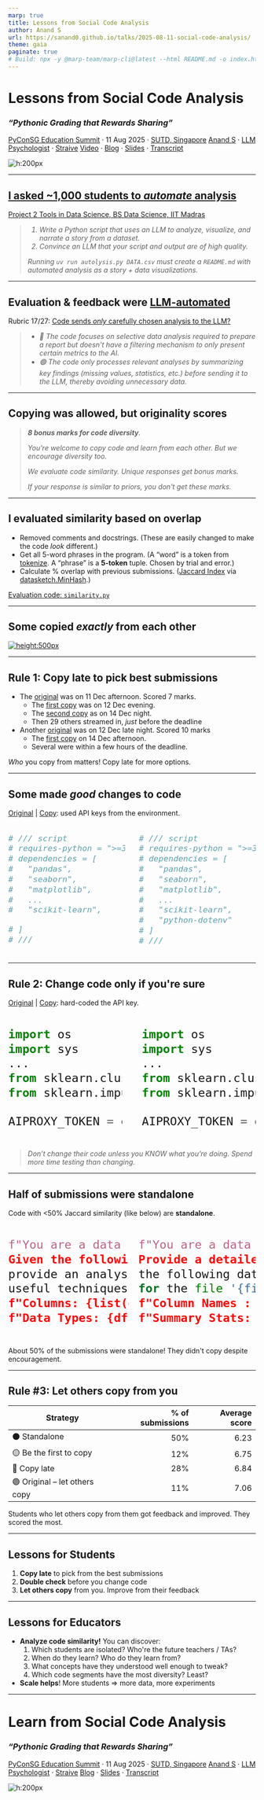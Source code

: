 ```yaml
---
marp: true
title: Lessons from Social Code Analysis
author: Anand S
url: https://sanand0.github.io/talks/2025-08-11-social-code-analysis/
theme: gaia
paginate: true
# Build: npx -y @marp-team/marp-cli@latest --html README.md -o index.html
---
```


<style>
  blockquote, q {
    font-style: italic;
  }

</style>

# Lessons from Social Code Analysis

### <q>Pythonic Grading that Rewards Sharing</q>

[PyConSG Education Summit](https://pycon.sg/edusummit.html) · 11 Aug 2025 · [SUTD, Singapore](https://maps.app.goo.gl/rfqZDgPiPkhr5C7E6)
[Anand S](https://s-anand.net/) · [LLM Psychologist](https://www.linkedin.com/in/sanand0/) · [Straive](https://straive.com/)
[Video](https://youtu.be/2WclnjSljbM) · [Blog](https://www.s-anand.net/blog/category/education/) · [Slides](https://sanand0.github.io/talks/2025-08-11-social-code-analysis/) · [Transcript](https://github.com/sanand0/talks/blob/main/2025-08-11-social-code-analysis/transcript.md)

![h:200px](https://api.qrserver.com/v1/create-qr-code/?size=150x150&data=https://sanand0.github.io/talks/2025-08-11-social-code-analysis/)

---

## [I asked ~1,000 students to _automate_ analysis](https://github.com/sanand0/tools-in-data-science-public/blob/tds-2024-t3/project-2-automated-analysis.md)

[Project 2 Tools in Data Science, BS Data Science, IIT Madras](https://github.com/sanand0/tools-in-data-science-public/blob/tds-2024-t3/project-2-automated-analysis.md)

> 1. Write a Python script that uses an LLM to analyze, visualize, and narrate a story from a dataset.
> 2. Convince an LLM that your script and output are of high quality.
>
> Running `uv run autolysis.py DATA.csv` must create a `README.md` with automated analysis as a story + data visualizations.

---

## Evaluation & feedback were [LLM-automated](https://github.com/sanand0/tools-in-data-science-public/blob/tds-2024-t3/project2/evaluate.py)

Rubric 17/27: [Code sends _only_ carefully chosen analysis to the LLM?](<(https://sanand0.github.io/tds-2024-sep-project-2-results/#?tab=detail&test=code%3A+selective_analyses&sort=marks)>)

> - 🔴 The code focuses on selective data analysis required to prepare a report but doesn't have a filtering mechanism to only present certain metrics to the AI.
> - 🟢 The code only processes relevant analyses by summarizing key findings (missing values, statistics, etc.) before sending it to the LLM, thereby avoiding unnecessary data.

---

## Copying was allowed, but originality scores

> **8 bonus marks for code diversity**.
>
> You're welcome to copy code and learn from each other. But we encourage diversity too.
>
> We evaluate code similarity. Unique responses get bonus marks.
>
> If your response is similar to priors, you don't get these marks.

---

## I evaluated similarity based on overlap

- Removed comments and docstrings. (These are easily changed to make the code _look_ different.)
- Get all 5-word phrases in the program. (A “word” is a token from [tokenize](https://docs.python.org/3/library/tokenize.html). A “phrase” is a **5-token** tuple. Chosen by trial and error.)
- Calculate % overlap with previous submissions. ([Jaccard Index](https://en.wikipedia.org/wiki/Jaccard_index) via [datasketch.MinHash](https://ekzhu.com/datasketch/minhash.html).)

[Evaluation code: `similarity.py`](https://github.com/sanand0/tools-in-data-science-public/blob/tds-2024-t3/project2/similarity.py)

---

## Some copied _exactly_ from each other

[![height:500px](similarity-100.webp)](https://sanand0.github.io/tds-2024-sep-project-2-results/similar.html#?similarity=1)

---

## Rule 1: Copy late to pick best submissions

- The [original](https://raw.githubusercontent.com/AlakhyaIITM/TDS_proj2/main/autolysis.py) was on 11 Dec afternoon. Scored 7 marks.
  - The [first copy](https://raw.githubusercontent.com/22f3001192/PROJECT-2-TDS/refs/heads/main/autolysis.py) was on 12 Dec evening.
  - The [second copy](https://raw.githubusercontent.com/Sreekar-1804/TDS-Project-2/main/autolysis.py) as on 14 Dec night.
  - Then 29 others streamed in, _just_ before the deadline
- Another [original](https://raw.githubusercontent.com/0rajnishk/tds_project_2/main/autolysis.py) was on 12 Dec late night. Scored 10 marks
  - The [first copy](https://raw.githubusercontent.com/indalbind/Automated_Analysis/refs/heads/main/autolysis.py) on 14 Dec afternoon.
  - Several were within a few hours of the deadline.

_Who_ you copy from matters! Copy late for more options.

---

## Some made _good_ changes to code

[Original](https://raw.githubusercontent.com/0rajnishk/tds_project_2/main/autolysis.py) | [Copy](https://raw.githubusercontent.com/22f3000612/22f3000612-TDS2/refs/heads/main/autolysis.py): used API keys from the environment.

<div style="display: flex; zoom: 1.4; gap: 20px">

```python
# /// script
# requires-python = ">=3.11"
# dependencies = [
#   "pandas",
#   "seaborn",
#   "matplotlib",
#   ...
#   "scikit-learn",

# ]
# ///
```

```python
# /// script
# requires-python = ">=3.12"
# dependencies = [
#   "pandas",
#   "seaborn",
#   "matplotlib",
#   ...
#   "scikit-learn",
#   "python-dotenv"
# ]
# ///
```

</div>

---

## Rule 2: Change code only if you're sure

[Original](https://raw.githubusercontent.com/Nimbus29/TDS-Project_2/refs/heads/main/autolysis.py) | [Copy](https://raw.githubusercontent.com/nightcoder358/TDS-Project-2/refs/heads/main/autolysis.py): hard-coded the API key.

<div style="display: flex; zoom: 2; gap: 20px">

```python
import os
import sys
...
from sklearn.cluster import KMeans
from sklearn.impute import SimpleImputer

AIPROXY_TOKEN = os.getenv('AIPROXY_TOKEN')
```

```python
import os
import sys
...
from sklearn.cluster import KMeans
from sklearn.impute import SimpleImputer

AIPROXY_TOKEN = os.getenv('eyJhbGciOi...')
```

</div>

> Don’t change their code unless you KNOW what you’re doing.
> Spend more time testing than changing.

---

## Half of submissions were standalone

Code with <50% Jaccard similarity (like below) are **standalone**.

<div style="display: flex; zoom: 2; gap: 10px">

```python
f"You are a data analyst.
Given the following dataset information,
provide an analysis plan and suggest
useful techniques:\n\n"
f"Columns: {list(df.columns)}\n"
f"Data Types: {df.dtypes.to_dict()}\n"
```

```python
f"You are a data analyst.
Provide a detailed narrative based on
the following data analysis results
for the file '{file_path.name}':\n\n"
f"Column Names : {list(df.keys())}\n\n"
f"Summary Stats: {analysis['summary']}"
```

</div>

About 50% of the submissions were standalone!
They didn't copy despite encouragement.

---

## Rule #3: Let others copy from you

| Strategy                      | % of submissions | Average score |
| ----------------------------- | ---------------: | ------------: |
| ⚫ Standalone                 |              50% |          6.23 |
| 🟡 Be the first to copy       |              12% |          6.75 |
| 🔴 Copy late                  |              28% |          6.84 |
| 🟢 Original – let others copy |              11% |          7.06 |

Students who let others copy from them got feedback and improved.
They scored the most.

---

## Lessons for Students

1. **Copy late** to pick from the best submissions
2. **Double check** before you change code
3. **Let others copy** from you. Improve from their feedback

---

## Lessons for Educators

- **Analyze code similarity!** You can discover:
  1. Which students are isolated? Who're the future teachers / TAs?
  2. When do they learn? Who do they learn from?
  3. What concepts have they understood well enough to tweak?
  4. Which code segments have the most diversity? Least?
- **Scale helps**! More students ⇒ more data, more experiments

---

# Learn from Social Code Analysis

### <q>Pythonic Grading that Rewards Sharing</q>

[PyConSG Education Summit](https://pycon.sg/edusummit.html) · 11 Aug 2025 · [SUTD, Singapore](https://maps.app.goo.gl/rfqZDgPiPkhr5C7E6)
[Anand S](https://s-anand.net/) · [LLM Psychologist](https://www.linkedin.com/in/sanand0/) · [Straive](https://straive.com/)
[Blog](https://www.s-anand.net/blog/category/education/) · [Slides](https://sanand0.github.io/talks/2025-08-11-social-code-analysis/) · [Transcript](https://github.com/sanand0/talks/blob/main/2025-08-11-social-code-analysis/transcript.md)

![h:200px](https://api.qrserver.com/v1/create-qr-code/?size=150x150&data=https://sanand0.github.io/talks/2025-08-11-social-code-analysis/)
